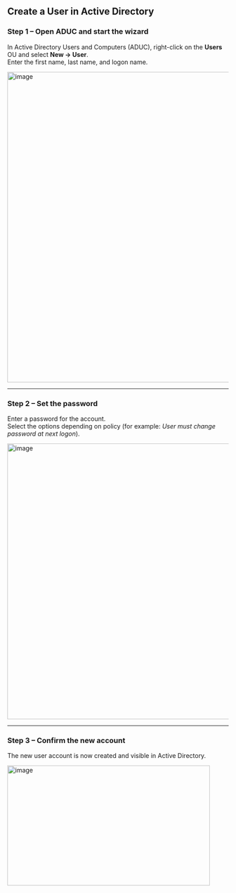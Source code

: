 ## Create a User in Active Directory

### Step 1 – Open ADUC and start the wizard
In Active Directory Users and Computers (ADUC), right-click on the **Users** OU and select **New → User**.  
Enter the first name, last name, and logon name.  

<img width="524" height="706" alt="image" src="https://github.com/user-attachments/assets/c4be8d31-c0a1-4758-a3e4-ee190c295248" />

---

### Step 2 – Set the password
Enter a password for the account.  
Select the options depending on policy (for example: *User must change password at next logon*).  

<img width="523" height="627" alt="image" src="https://github.com/user-attachments/assets/623b6f1f-3f32-4c5c-a662-d8374ae9c0f0" />

---

### Step 3 – Confirm the new account
The new user account is now created and visible in Active Directory.  

<img width="461" height="273" alt="image" src="https://github.com/user-attachments/assets/3eb20f06-e3bc-4478-a086-947bf23a3ee1" />
